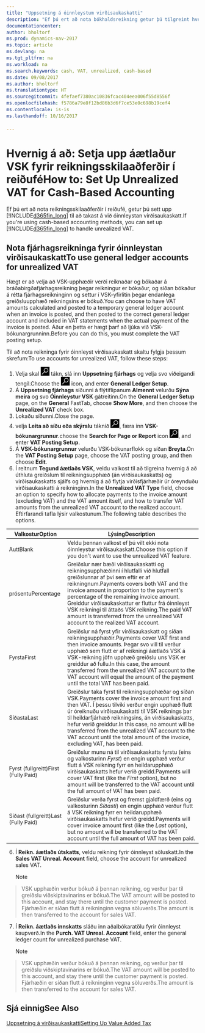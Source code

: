 ```yaml
---
title: "Uppsetning á óinnleystum virðisaukaskatti"
description: "Ef þú ert að nota bókhaldsreikning getur þú tilgreint hvernig á að meðhöndla óinnleyst virðisaukaskatt vegna sölu og kaupa."
documentationcenter: 
author: bholtorf
ms.prod: dynamics-nav-2017
ms.topic: article
ms.devlang: na
ms.tgt_pltfrm: na
ms.workload: na
ms.search.keywords: cash, VAT, unrealized, cash-based
ms.date: 09/08/2017
ms.author: bholtorf
ms.translationtype: HT
ms.sourcegitcommit: 4fefaef7380ac10836fcac404eea006f55d8556f
ms.openlocfilehash: f5786a79e8f12bd86b3d6f7ce53e0c698b19cef4
ms.contentlocale: is-is
ms.lasthandoff: 10/16/2017

---
```


# <a name="how-to-set-up-unrealized-vat-for-cash-based-accounting"></a><span data-ttu-id="f9dfc-103">Hvernig á að: Setja upp áætlaður VSK fyrir reikningsskilaaðferðir í reiðufé</span><span class="sxs-lookup"><span data-stu-id="f9dfc-103">How to: Set Up Unrealized VAT for Cash-Based Accounting</span></span>
<span data-ttu-id="f9dfc-104">Ef þú ert að nota reikningsskilaaðferðir í reiðufé, getur þú sett upp [!INCLUDE[d365fin_long](includes/d365fin_long_md.md)] til að takast á við óinnleystan virðisaukaskatt.</span><span class="sxs-lookup"><span data-stu-id="f9dfc-104">If you're using cash-based accounting methods, you can set up [!INCLUDE[d365fin_long](includes/d365fin_long_md.md)] to handle unrealized VAT.</span></span>

## <a name="to-use-general-ledger-accounts-for-unrealized-vat"></a><span data-ttu-id="f9dfc-105">Nota fjárhagsreikninga fyrir óinnleystan virðisaukaskatt</span><span class="sxs-lookup"><span data-stu-id="f9dfc-105">To use general ledger accounts for unrealized VAT</span></span>
<span data-ttu-id="f9dfc-106">Hægt er að velja að VSK-upphæðir verði reiknaðar og bókaðar á bráðabirgðafjárhagsreikning þegar reikningur er bókaður, og síðan bókaður á rétta fjárhagsreikninginn og settur í VSK-yfirlitin þegar endanlega greiðsluupphæð reikningsins er bókuð.</span><span class="sxs-lookup"><span data-stu-id="f9dfc-106">You can choose to have VAT amounts calculated and posted to a temporary general ledger account when an invoice is posted, and then posted to the correct general ledger account and included in VAT statements when the actual payment of the invoice is posted.</span></span> <span data-ttu-id="f9dfc-107">Áður en þetta er hægt þarf að ljúka við VSK-bókunargrunninn.</span><span class="sxs-lookup"><span data-stu-id="f9dfc-107">Before you can do this, you must complete the VAT posting setup.</span></span>

<span data-ttu-id="f9dfc-108">Til að nota reikninga fyrir óinnleyst virðisaukaskatt skaltu fylgja þessum skrefum:</span><span class="sxs-lookup"><span data-stu-id="f9dfc-108">To use accounts for unrealized VAT, follow these steps:</span></span>
1. <span data-ttu-id="f9dfc-109">Velja skal ![Leit að síðu eða skýrslu](media/ui-search/search_small.png "Leit að síðu eða skýrslu táknið") tákn, slá inn **Uppsetning fjárhags** og velja svo viðeigandi tengil.</span><span class="sxs-lookup"><span data-stu-id="f9dfc-109">Choose the ![Search for Page or Report](media/ui-search/search_small.png "Search for Page or Report icon") icon, and enter **General Ledger Setup**.</span></span> 
2. <span data-ttu-id="f9dfc-110">Á **Uppsetning fjárhags** síðunni á flýtiflipanum **Almennt** velurðu **Sýna meira** og svo **Óinnleystur VSK** gátreitinn.</span><span class="sxs-lookup"><span data-stu-id="f9dfc-110">On the **General Ledger Setup** page, on the **General** FastTab, choose **Show More**, and then choose the **Unrealized VAT** check box.</span></span>
3. <span data-ttu-id="f9dfc-111">Lokaðu síðunni.</span><span class="sxs-lookup"><span data-stu-id="f9dfc-111">Close the page.</span></span>
4. <span data-ttu-id="f9dfc-112">velja **Leita að síðu eða skýrslu** táknið ![Leita að síðu eða skýrslu](media/ui-search/search_small.png "Leita að síðu eða skýrslu táknið"), færa inn **VSK-bókunargrunnur**.</span><span class="sxs-lookup"><span data-stu-id="f9dfc-112">choose the **Search for Page or Report** icon ![Search for Page or Report](media/ui-search/search_small.png "Search for Page or Report icon"), and enter **VAT Posting Setup**.</span></span> 
5. <span data-ttu-id="f9dfc-113">Á **VSK-bókunargrunnur** velurðu VSK-bókunarflokk og síðan **Breyta**.</span><span class="sxs-lookup"><span data-stu-id="f9dfc-113">On the **VAT Posting Setup** page, choose the VAT posting group, and then choose **Edit**.</span></span> 
6. <span data-ttu-id="f9dfc-114">Í reitnum **Tegund áætlaðs VSK**, veldu valkost til að tilgreina hvernig á að úthluta greiðslum til reikningsupphæð (án virðisaukaskatts) og virðisaukaskatts sjálfs og hvernig á að flytja virðisfjárhæðir úr óreynduðu virðisaukaskatti á reikninginn.</span><span class="sxs-lookup"><span data-stu-id="f9dfc-114">In the **Unrealized VAT Type** field, choose an option to specify how to allocate payments to the invoice amount (excluding VAT) and the VAT amount itself, and how to transfer VAT amounts from the unrealized VAT account to the realized account.</span></span> <span data-ttu-id="f9dfc-115">Eftirfarandi tafla lýsir valkostunum.</span><span class="sxs-lookup"><span data-stu-id="f9dfc-115">The following table describes the options.</span></span>

| <span data-ttu-id="f9dfc-116">Valkostur</span><span class="sxs-lookup"><span data-stu-id="f9dfc-116">Option</span></span> | <span data-ttu-id="f9dfc-117">Lýsing</span><span class="sxs-lookup"><span data-stu-id="f9dfc-117">Description</span></span> |
| --- | --- |
| <span data-ttu-id="f9dfc-118">Autt</span><span class="sxs-lookup"><span data-stu-id="f9dfc-118">Blank</span></span> | <span data-ttu-id="f9dfc-119">Veldu þennan valkost ef þú vilt ekki nota óinnleystur virðisaukaskatt.</span><span class="sxs-lookup"><span data-stu-id="f9dfc-119">Choose this option if you don't want to use the unrealized VAT feature.</span></span> |
| <span data-ttu-id="f9dfc-120">prósentu</span><span class="sxs-lookup"><span data-stu-id="f9dfc-120">Percentage</span></span> | <span data-ttu-id="f9dfc-121">Greiðslur nær bæði virðisaukaskatti og reikningsupphæðinni í hlutfalli við hlutfall greiðslunnar af því sem eftir er af reikningnum.</span><span class="sxs-lookup"><span data-stu-id="f9dfc-121">Payments covers both VAT and the invoice amount in proportion to the payment's percentage of the remaining invoice amount.</span></span> <span data-ttu-id="f9dfc-122">Greiddur virðisaukaskattur er fluttur frá óinnleyst VSK reikningi til áttaðs VSK reikning.</span><span class="sxs-lookup"><span data-stu-id="f9dfc-122">The paid VAT amount is transferred from the unrealized VAT account to the realized VAT account.</span></span> |
| <span data-ttu-id="f9dfc-123">Fyrsta</span><span class="sxs-lookup"><span data-stu-id="f9dfc-123">First</span></span> | <span data-ttu-id="f9dfc-124">Greiðslur ná fyrst yfir virðisaukaskatt og síðan reikningsupphæðir.</span><span class="sxs-lookup"><span data-stu-id="f9dfc-124">Payments cover VAT first and then invoice amounts.</span></span> <span data-ttu-id="f9dfc-125">Þegar svo vill til verður upphæð sem flutt er af reikningi áætlaðs VSK á VSK-reikning jöfn upphæð greiðslu uns VSK er greiddur að fullu.</span><span class="sxs-lookup"><span data-stu-id="f9dfc-125">In this case, the amount transferred from the unrealized VAT account to the VAT account will equal the amount of the payment until the total VAT has been paid.</span></span> |
| <span data-ttu-id="f9dfc-126">Síðasta</span><span class="sxs-lookup"><span data-stu-id="f9dfc-126">Last</span></span> | <span data-ttu-id="f9dfc-127">Greiðslur taka fyrst til reikningsupphæðar og síðan VSK.</span><span class="sxs-lookup"><span data-stu-id="f9dfc-127">Payments cover the invoice amount first and then VAT.</span></span> <span data-ttu-id="f9dfc-128">Í þessu tilviki verður engin upphæð flutt úr óreiknuðu virðisaukaskatti til VSK reiknings þar til heildarfjárhæð reikningsins, án virðisaukaskatts, hefur verið greiddur.</span><span class="sxs-lookup"><span data-stu-id="f9dfc-128">In this case, no amount will be transferred from the unrealized VAT account to the VAT account until the total amount of the invoice, excluding VAT, has been paid.</span></span> |
| <span data-ttu-id="f9dfc-129">Fyrst (fullgreitt)</span><span class="sxs-lookup"><span data-stu-id="f9dfc-129">First (Fully Paid)</span></span> | <span data-ttu-id="f9dfc-130">Greiðslur munu ná til virðisaukaskatts fyrstu (eins og valkosturinn _Fyrst_) en engin upphæð verður flutt á VSK reikning fyrr en heildarupphæð virðisaukaskatts hefur verið greidd.</span><span class="sxs-lookup"><span data-stu-id="f9dfc-130">Payments will cover VAT first (like the _First_ option), but no amount will be transferred to the VAT account until the full amount of VAT has been paid.</span></span> |
| <span data-ttu-id="f9dfc-131">Síðast (fullgreitt)</span><span class="sxs-lookup"><span data-stu-id="f9dfc-131">Last (Fully Paid)</span></span> | <span data-ttu-id="f9dfc-132">Greiðslur verða fyrst og fremst gjaldfærð (eins og valkosturinn _Síðasti_) en engin upphæð verður flutt á VSK reikning fyrr en heildarupphæð virðisaukaskatts hefur verið greidd.</span><span class="sxs-lookup"><span data-stu-id="f9dfc-132">Payments will cover invoice amount first (like the _Last_ option), but no amount will be transferred to the VAT account until the full amount of VAT has been paid.</span></span> |

6. <span data-ttu-id="f9dfc-133">Í **Reikn. áætlaðs útskatts**, veldu reikning fyrir óinnleyst söluskatt.</span><span class="sxs-lookup"><span data-stu-id="f9dfc-133">In the **Sales VAT Unreal. Account** field, choose the account for unrealized sales VAT.</span></span>

    > [!NOTE]  
>   <span data-ttu-id="f9dfc-134">VSK upphæðin verður bókuð á þennan reikning, og verður þar til greiðslu viðskiptavinarins er bókuð.</span><span class="sxs-lookup"><span data-stu-id="f9dfc-134">The VAT amount will be posted to this account, and stay there until the customer payment is posted.</span></span> <span data-ttu-id="f9dfc-135">Fjárhæðin er síðan flutt á reikninginn vegna söluverðs.</span><span class="sxs-lookup"><span data-stu-id="f9dfc-135">The amount is then transferred to the account for sales VAT.</span></span>
7. <span data-ttu-id="f9dfc-136">Í **Reikn. áætlaðs innskatts** sláðu inn aðalbókaratölu fyrir óinnleyst kaupverð.</span><span class="sxs-lookup"><span data-stu-id="f9dfc-136">In the **Purch. VAT Unreal. Account** field, enter the general ledger count for unrealized purchase VAT.</span></span>

    > [!NOTE]  
>   <span data-ttu-id="f9dfc-137">VSK upphæðin verður bókuð á þennan reikning, og verður þar til greiðslu viðskiptavinarins er bókuð.</span><span class="sxs-lookup"><span data-stu-id="f9dfc-137">The VAT amount will be posted to this account, and stay there until the customer payment is posted.</span></span> <span data-ttu-id="f9dfc-138">Fjárhæðin er síðan flutt á reikninginn vegna söluverðs.</span><span class="sxs-lookup"><span data-stu-id="f9dfc-138">The amount is then transferred to the account for sales VAT.</span></span>

## <a name="see-also"></a><span data-ttu-id="f9dfc-139">Sjá einnig</span><span class="sxs-lookup"><span data-stu-id="f9dfc-139">See Also</span></span>
[<span data-ttu-id="f9dfc-140">Uppsetning á virðisaukaskatti</span><span class="sxs-lookup"><span data-stu-id="f9dfc-140">Setting Up Value Added Tax</span></span>](finance-setup-vat.md)
